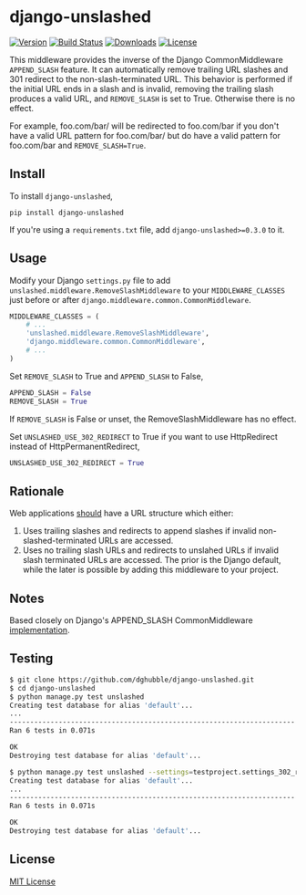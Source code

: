 # django-unslashed

[![Version](https://pypip.in/version/django-unslashed/badge.png)](https://pypi.python.org/pypi/django-unslashed/) [![Build Status](https://travis-ci.org/dghubble/django-unslashed.png)](https://travis-ci.org/dghubble/django-unslashed) [![Downloads](https://pypip.in/download/django-unslashed/badge.png)](https://pypi.python.org/pypi/django-unslashed/) [![License](https://pypip.in/license/django-unslashed/badge.png)](https://pypi.python.org/pypi/django-unslashed/)

This middleware provides the inverse of the Django CommonMiddleware `APPEND_SLASH` feature. It can automatically remove trailing URL slashes and 301 redirect to the non-slash-terminated URL. This behavior is performed if the initial URL ends in a slash and is invalid, removing the trailing slash produces a valid URL, and `REMOVE_SLASH` is set to True. Otherwise there is no effect.

For example, foo.com/bar/ will be redirected to foo.com/bar if you don't have a valid URL pattern for foo.com/bar/ but do have a valid pattern for foo.com/bar and `REMOVE_SLASH=True`.


## Install

To install `django-unslashed`,

```
pip install django-unslashed
```

If you're using a `requirements.txt` file, add `django-unslashed>=0.3.0` to it.


## Usage

Modify your Django `settings.py` file to add `unslashed.middleware.RemoveSlashMiddleware`
to your `MIDDLEWARE_CLASSES` just before or after `django.middleware.common.CommonMiddleware`.

```python
MIDDLEWARE_CLASSES = (
    # ...
    'unslashed.middleware.RemoveSlashMiddleware',
    'django.middleware.common.CommonMiddleware',
    # ...
)
```

Set `REMOVE_SLASH` to True and `APPEND_SLASH` to False,

```python
APPEND_SLASH = False
REMOVE_SLASH = True
```

If `REMOVE_SLASH` is False or unset, the RemoveSlashMiddleware has no effect.


Set `UNSLASHED_USE_302_REDIRECT` to True if you want to use HttpRedirect instead of HttpPermanentRedirect,

```python
UNSLASHED_USE_302_REDIRECT = True
```

## Rationale

Web applications [should](http://googlewebmastercentral.blogspot.com/2010/04/to-slash-or-not-to-slash.html) have a URL structure which either:

1. Uses trailing slashes and redirects to append slashes if invalid non-slashed-terminated URLs are accessed.
2. Uses no trailing slash URLs and redirects to unslahed URLs if invalid slash terminated URLs are accessed. The prior is the Django default, while the later is possible by adding this middleware to your project.


## Notes

Based closely on Django's APPEND_SLASH CommonMiddleware [implementation](https://github.com/django/django/blob/master/django/middleware/common.py).


## Testing

```bash
$ git clone https://github.com/dghubble/django-unslashed.git
$ cd django-unslashed
$ python manage.py test unslashed
Creating test database for alias 'default'...
...
----------------------------------------------------------------------
Ran 6 tests in 0.071s

OK
Destroying test database for alias 'default'...

$ python manage.py test unslashed --settings=testproject.settings_302_redirect
Creating test database for alias 'default'...
...
----------------------------------------------------------------------
Ran 6 tests in 0.071s

OK
Destroying test database for alias 'default'...
```


## License

[MIT License](LICENSE)
